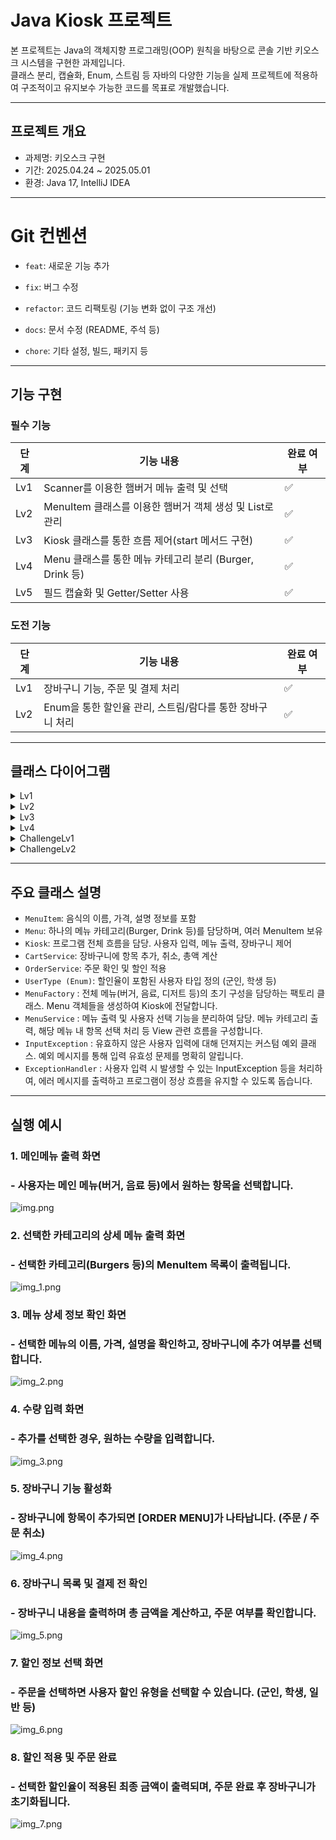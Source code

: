 # Java Kiosk 프로젝트

본 프로젝트는 Java의 객체지향 프로그래밍(OOP) 원칙을 바탕으로 콘솔 기반 키오스크 시스템을 구현한 과제입니다.  
클래스 분리, 캡슐화, Enum, 스트림 등 자바의 다양한 기능을 실제 프로젝트에 적용하여 구조적이고 유지보수 가능한 코드를 목표로 개발했습니다.

<hr>

## 프로젝트 개요

- 과제명: 키오스크 구현
- 기간: 2025.04.24 ~ 2025.05.01
- 환경: Java 17, IntelliJ IDEA

<hr>

# Git 컨벤션
- `feat`: 새로운 기능 추가

- `fix`: 버그 수정

- `refactor`: 	코드 리팩토링 (기능 변화 없이 구조 개선)

- `docs`: 문서 수정 (README, 주석 등)

- `chore`: 기타 설정, 빌드, 패키지 등

<hr>


## 기능 구현

### 필수 기능

| 단계 | 기능 내용 | 완료 여부 |
|------|-----------|------------|
| Lv1  | Scanner를 이용한 햄버거 메뉴 출력 및 선택 | ✅ |
| Lv2  | MenuItem 클래스를 이용한 햄버거 객체 생성 및 List로 관리 | ✅ |
| Lv3  | Kiosk 클래스를 통한 흐름 제어(start 메서드 구현) | ✅ |
| Lv4  | Menu 클래스를 통한 메뉴 카테고리 분리 (Burger, Drink 등) | ✅ |
| Lv5  | 필드 캡슐화 및 Getter/Setter 사용 | ✅ |

### 도전 기능

| 단계 | 기능 내용 | 완료 여부 |
|------|-----------|------------|
| Lv1  | 장바구니 기능, 주문 및 결제 처리 | ✅ |
| Lv2  | Enum을 통한 할인율 관리, 스트림/람다를 통한 장바구니 처리 | ✅ |

<hr>

## 클래스 다이어그램
<details>
<summary>Lv1</summary>

![img_8.png](img/img_8.png)

</details>

<details>
<summary>Lv2</summary>

![img_9.png](img/img_9.png)

</details>

<details>
<summary>Lv3</summary>

![img_10.png](img/img_10.png)

</details>

<details>
<summary>Lv4</summary>

![img_11.png](img/img_11.png)

</details>

<details>
<summary>ChallengeLv1</summary>

![img_12.png](img/img_12.png)

</details>

<details>
<summary>ChallengeLv2</summary>

![img_13.png](img/img_13.png)

</details>



<hr>

## 주요 클래스 설명

- `MenuItem`: 음식의 이름, 가격, 설명 정보를 포함
- `Menu`: 하나의 메뉴 카테고리(Burger, Drink 등)를 담당하며, 여러 MenuItem 보유
- `Kiosk`: 프로그램 전체 흐름을 담당. 사용자 입력, 메뉴 출력, 장바구니 제어
- `CartService`: 장바구니에 항목 추가, 취소, 총액 계산
- `OrderService`: 주문 확인 및 할인 적용
- `UserType (Enum)`: 할인율이 포함된 사용자 타입 정의 (군인, 학생 등)
- `MenuFactory` : 전체 메뉴(버거, 음료, 디저트 등)의 초기 구성을 담당하는 팩토리 클래스. Menu 객체들을 생성하여 Kiosk에 전달합니다.
- `MenuService` : 메뉴 출력 및 사용자 선택 기능을 분리하여 담당. 메뉴 카테고리 출력, 해당 메뉴 내 항목 선택 처리 등 View 관련 흐름을 구성합니다.
- `InputException` : 유효하지 않은 사용자 입력에 대해 던져지는 커스텀 예외 클래스. 예외 메시지를 통해 입력 유효성 문제를 명확히 알립니다.
- `ExceptionHandler` : 사용자 입력 시 발생할 수 있는 InputException 등을 처리하여, 에러 메시지를 출력하고 프로그램이 정상 흐름을 유지할 수 있도록 돕습니다.

<hr>

## 실행 예시

### 1. 메인메뉴 출력 화면 
### - 사용자는 메인 메뉴(버거, 음료 등)에서 원하는 항목을 선택합니다.
![img.png](img/img.png)

### 2. 선택한 카테고리의 상세 메뉴 출력 화면
### - 선택한 카테고리(Burgers 등)의 MenuItem 목록이 출력됩니다.
![img_1.png](img/img_1.png)

### 3. 메뉴 상세 정보 확인 화면
### - 선택한 메뉴의 이름, 가격, 설명을 확인하고, 장바구니에 추가 여부를 선택합니다.
![img_2.png](img/img_2.png)

### 4. 수량 입력 화면
### - 추가를 선택한 경우, 원하는 수량을 입력합니다.
![img_3.png](img/img_3.png)

### 5. 장바구니 기능 활성화
### - 장바구니에 항목이 추가되면 [ORDER MENU]가 나타납니다. (주문 / 주문 취소)
![img_4.png](img/img_4.png)

### 6. 장바구니 목록 및 결제 전 확인
### - 장바구니 내용을 출력하며 총 금액을 계산하고, 주문 여부를 확인합니다.
![img_5.png](img/img_5.png)

### 7. 할인 정보 선택 화면
### - 주문을 선택하면 사용자 할인 유형을 선택할 수 있습니다. (군인, 학생, 일반 등)
![img_6.png](img/img_6.png)

### 8. 할인 적용 및 주문 완료
### - 선택한 할인율이 적용된 최종 금액이 출력되며, 주문 완료 후 장바구니가 초기화됩니다.
![img_7.png](img/img_7.png)


